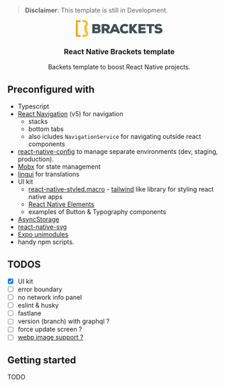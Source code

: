 > **Disclaimer**: This template is still in Development.

<div align="center">
    <img align="center" alt="BRACKETS logo" src="./app/assets/img/logo.png"/>
</div>

<h3 align="center">React Native Brackets template</h3>

<p align="center">
 Backets template to boost React Native projects.
</p>

## Preconfigured with

- Typescript
- [React Navigation](https://reactnavigation.org/) (v5) for navigation
  - stacks
  - bottom tabs
  - also icludes `NavigationService` for navigating outside react components
- [react-native-config](https://github.com/luggit/react-native-config) to manage
separate environments (dev, staging, production).
- [Mobx](https://mobx.js.org/) for state management
- [lingui](https://github.com/lingui/js-lingui) for translations
- UI kit
  - [react-native-styled.macro](https://github.com/z0al/react-native-styled.macro) - [tailwind](https://tailwindcss.com/) like library for styling react native apps
  - [React Native Elements](https://reactnativeelements.com/docs)
  - examples of Button & Typography components
- [AsyncStorage](https://react-native-async-storage.github.io/async-storage/)
- [react-native-svg](https://github.com/react-native-svg/react-native-svg)
- [Expo unimodules](https://docs.expo.io/)
- handy npm scripts.

## TODOS

- [x] UI kit
- [ ] error boundary  
- [ ] no network info panel
- [ ] eslint & husky
- [ ] fastlane
- [ ] version (branch) with graphql ?
- [ ] force update screen ?
- [ ] [webp image support ?](https://github.com/Aleksefo/react-native-webp-format#readme)

## Getting started

TODO
